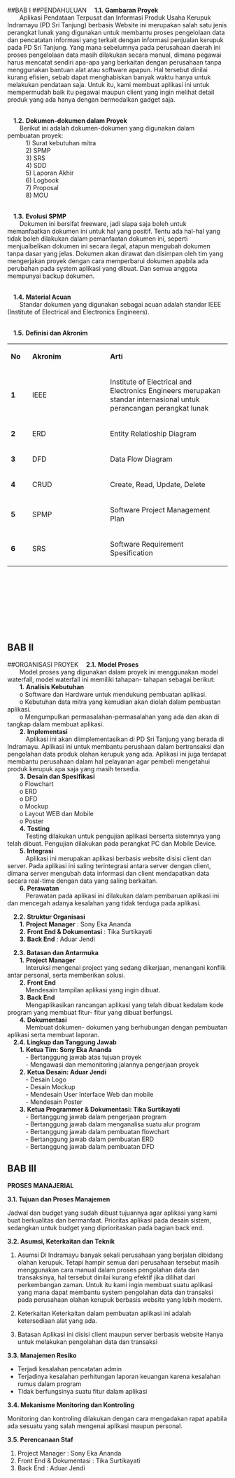 ##BAB I 
##PENDAHULUAN
&emsp;**1.1.**	**Gambaran Proyek**<br>
&emsp;&emsp;Aplikasi Pendataan Terpusat dan Informasi Produk Usaha Kerupuk Indramayu (PD Sri Tanjung) berbasis Website ini merupakan salah satu jenis perangkat lunak yang digunakan untuk membantu proses pengelolaan data dan pencatatan informasi yang terkait dengan informasi penjualan kerupuk pada PD Sri Tanjung. Yang mana sebelumnya pada perusahaan daerah ini proses pengelolaan data masih dilakukan secara manual, dimana pegawai harus mencatat sendiri apa-apa yang berkaitan dengan perusahaan tanpa menggunakan bantuan alat atau software apapun. Hal tersebut dinilai kurang efisien, sebab dapat menghabiskan banyak waktu hanya untuk melakukan pendataan saja. Untuk itu, kami membuat aplikasi ini untuk mempermudah baik itu pegawai maupun client yang ingin melihat detail produk yang ada hanya dengan bermodalkan gadget saja.<br><br>

&emsp;**1.2.**	**Dokumen-dokumen dalam Proyek**<br>
&emsp;&emsp;Berikut ini adalah dokumen-dokumen yang digunakan dalam pembuatan proyek:<br>
&emsp;&emsp;&emsp;1)	Surat kebutuhan mitra<br>
&emsp;&emsp;&emsp;2)	SPMP<br>
&emsp;&emsp;&emsp;3)	SRS<br>
&emsp;&emsp;&emsp;4)	SDD<br>
&emsp;&emsp;&emsp;5)	Laporan Akhir<br>
&emsp;&emsp;&emsp;6)	Logbook<br>
&emsp;&emsp;&emsp;7)	Proposal<br>
&emsp;&emsp;&emsp;8)	MOU<br><br>

&emsp;**1.3.**	**Evolusi SPMP**<br>
&emsp;&emsp;Dokumen ini bersifat freeware, jadi siapa saja boleh untuk memanfaatkan dokumen ini untuk hal yang positif. Tentu ada hal-hal yang tidak boleh dilakukan dalam pemanfaatan dokumen ini, seperti menjualbelikan dokumen ini secara ilegal, atapun mengubah dokumen tanpa dasar yang jelas.
Dokumen akan dirawat dan disimpan oleh tim yang mengerjakan proyek dengan cara memperbarui dokumen apabila ada perubahan pada system aplikasi yang dibuat.  Dan semua anggota mempunyai backup dokumen.<br><br>

&emsp;**1.4.**	**Material Acuan**<br>
&emsp;&emsp;Standar dokumen yang digunakan sebagai acuan adalah standar IEEE (Institute of Electrical and Electronics Engineers).<br><br>

&emsp;**1.5.**	**Definisi dan Akronim**<br>
<table width="557">
<tbody>
<tr>
<td width="37">
<p><strong>No</strong></p>
</td>
<td width="198">
<p><strong>Akronim</strong></p>
</td>
<td width="321">
<p><strong>Arti</strong></p>
</td>
</tr>
<tr>
<td width="37">
<p><strong>1</strong></p>
</td>
<td width="198">
<p>IEEE</p>
</td>
<td width="321">
<p>Institute of Electrical and Electronics Engineers merupakan standar internasional untuk perancangan perangkat lunak</p>
</td>
</tr>
<tr>
<td width="37">
<p><strong>2</strong></p>
</td>
<td width="198">
<p>ERD</p>
</td>
<td width="321">
<p>Entity Relatioship Diagram</p>
</td>
</tr>
<tr>
<td width="37">
<p><strong>3</strong></p>
</td>
<td width="198">
<p>DFD</p>
</td>
<td width="321">
<p>Data Flow Diagram</p>
</td>
</tr>
<tr>
<td width="37">
<p><strong>4</strong></p>
</td>
<td width="198">
<p>CRUD</p>
</td>
<td width="321">
<p>Create, Read, Update, Delete</p>
</td>
</tr>
<tr>
<td width="37">
<p><strong>5</strong></p>
</td>
<td width="198">
<p>SPMP</p>
</td>
<td width="321">
<p>Software Project Management Plan</p>
</td>
</tr>
<tr>
<td width="37">
<p><strong>6</strong></p>
</td>
<td width="198">
<p>SRS</p>
</td>
<td width="321">
<p>Software Requirement Spesification</p>
</td>
</tr>
</tbody>
</table>
<p><strong>&nbsp;</strong></p>
<p><strong>&nbsp;</strong></p>
<p><strong>&nbsp;</strong></p>
<br>
<br>






## BAB II 
##ORGANISASI PROYEK 
&emsp;**2.1.**  **Model Proses** <br>
&emsp;&emsp;Model proses yang digunakan dalam proyek ini menggunakan model waterfall, model waterfall ini memiliki tahapan- tahapan sebagai berikut: <br>
&emsp;&emsp;**1.**	**Analisis Kebutuhan** <br>
&emsp;&emsp;o	Software dan Hardware untuk mendukung pembuatan aplikasi. <br>
&emsp;&emsp;o	Kebutuhan data mitra yang kemudian akan diolah dalam pembuatan aplikasi. <br>
&emsp;&emsp;o	Mengumpulkan permasalahan-permasalahan yang ada dan akan di tangkap dalam membuat aplikasi. <br>
&emsp;&emsp;**2.**	**Implementasi** <br>
&emsp;&emsp;&emsp;Aplikasi ini akan diimplementasikan di PD Sri Tanjung yang berada di Indramayu. Aplikasi ini untuk membantu perushaan dalam bertransaksi dan pengolahan data produk olahan kerupuk yang ada. Aplikasi ini juga terdapat membantu perusahaan dalam hal pelayanan agar pembeli mengetahui produk kerupuk apa saja yang masih tersedia. <br>
&emsp;&emsp;**3.**	**Desain dan Spesifikasi** <br>
&emsp;&emsp;o	Flowchart <br>
&emsp;&emsp;o	ERD <br>
&emsp;&emsp;o	DFD <br>
&emsp;&emsp;o	Mockup <br>
&emsp;&emsp;o	Layout WEB dan Mobile <br>
&emsp;&emsp;o	Poster <br>
&emsp;&emsp;**4.**	**Testing** <br>
&emsp;&emsp;&emsp;Testing dilakukan untuk pengujian aplikasi berserta sistemnya yang telah dibuat. Pengujian dilakukan pada perangkat PC dan Mobile Device. <br>
&emsp;&emsp;**5.**	**Integrasi** <br>
&emsp;&emsp;&emsp;Aplikasi ini merupakan aplikasi berbasis website disisi client dan server. Pada aplikasi ini saling terintegrasi antara server dengan client, dimana server mengubah data informasi dan client mendapatkan data secara real-time dengan data yang saling berkaitan.<br>
&emsp;&emsp;**6.**	**Perawatan** <br>
&emsp;&emsp;&emsp;Perawatan pada aplikasi ini dilakukan dalam pembaruan aplikasi ini dan mencegah adanya kesalahan yang tidak terduga pada aplikasi.<br>

&emsp;**2.2.** **Struktur Organisasi** <br>
&emsp;&emsp;**1.**	**Project Manager**		: Sony Eka Ananda <br>
&emsp;&emsp;**2.**	**Front End & Dokumentasi**	: Tika Surtikayati <br>
&emsp;&emsp;**3.**	**Back End**			: Aduar Jendi <br>

&emsp;**2.3.** **Batasan dan Antarmuka** <br>
&emsp;&emsp;**1.**	**Project Manager** <br>
&emsp;&emsp;&emsp;Interuksi mengenai project yang sedang dikerjaan, menangani konflik antar personal, serta memberikan solusi. <br>
&emsp;&emsp;**2.**	**Front End** <br>
&emsp;&emsp;&emsp;Mendesain tampilan aplikasi yang ingin dibuat. <br>
&emsp;&emsp;**3.**	**Back End** <br>
&emsp;&emsp;&emsp;Mengaplikasikan rancangan aplikasi yang telah dibuat kedalam kode program yang membuat fitur- fitur yang dibuat berfungsi. <br>
&emsp;&emsp;**4.**	**Dokumentasi** <br>
&emsp;&emsp;&emsp;Membuat dokumen- dokumen yang berhubungan dengan pembuatan aplikasi serta membuat laporan. <br>
&emsp;**2.4.** **Lingkup dan Tanggung Jawab** <br>
&emsp;&emsp;**1.**	**Ketua Tim: Sony Eka Ananda** <br>
&emsp;&emsp;&emsp;-	Bertanggung jawab atas tujuan proyek <br>
&emsp;&emsp;&emsp;-	Mengawasi dan memonitoring jalannya pengerjaan proyek <br>
&emsp;&emsp;**2.**	**Ketua Desain: Aduar Jendi** <br>
&emsp;&emsp;&emsp;-	Desain Logo <br>
&emsp;&emsp;&emsp;-	Desain Mockup <br>
&emsp;&emsp;&emsp;-	Mendesain User Interface Web dan mobile <br>
&emsp;&emsp;&emsp;-	Mendesain Poster <br>
&emsp;&emsp;**3.**	**Ketua Programmer & Dokumentasi: Tika Surtikayati** <br>
&emsp;&emsp;&emsp;-	Bertanggung jawab dalam pengerjaan program <br>
&emsp;&emsp;&emsp;-	Bertanggung jawab dalam menganalisa suatu alur program <br>
&emsp;&emsp;&emsp;-	Bertanggung jawab dalam pembuatan flowchart <br>
&emsp;&emsp;&emsp;-	Bertanggung jawab dalam pembuatan ERD <br>
&emsp;&emsp;&emsp;-	Bertanggung jawab dalam pembuatan DFD <br>


## BAB III
**PROSES MANAJERIAL**

**3.1. Tujuan dan Proses Manajemen**

Jadwal dan budget yang sudah dibuat tujuannya agar aplikasi yang kami buat berkualitas dan bermanfaat. Prioritas aplikasi pada desain sistem, sedangkan untuk budget yang diprioritaskan pada bagian back end.

**3.2. Asumsi, Keterkaitan dan Teknik**

1. Asumsi Di Indramayu banyak sekali perusahaan yang berjalan dibidang olahan kerupuk. Tetapi hampir semua dari perusahaan tersebut masih menggunakan cara manual dalam proses pengolahan data dan transaksinya, hal tersebut dinilai kurang efektif jika dilihat dari perkembangan zaman. Untuk itu kami ingin membuat suatu aplikasi yang mana dapat membantu system pengolahan data dan transaksi pada perusahaan olahan kerupuk berbasis website yang lebih modern.

2.	Keterkaitan
Keterkaitan dalam pembuatan aplikasi ini adalah ketersediaan alat yang ada.

3. Batasan Aplikasi ini disisi client maupun server berbasis website
Hanya untuk melakukan pengolahan data dan transaksi

**3.3. Manajemen Resiko**

* Terjadi kesalahan pencatatan admin
* Terjadinya kesalahan perhitungan laporan keuangan karena kesalahan rumus dalam program
* Tidak berfungsinya suatu fitur dalam aplikasi

**3.4. Mekanisme Monitoring dan Kontroling**

Monitoring dan kontroling dilakukan dengan cara mengadakan rapat apabila ada sesuatu yang salah mengenai aplikasi maupun personal.

**3.5. Perencanaan Staf**

1. Project Manager : Sony Eka Ananda
2. Front End & Dokumentasi : Tika Surtikayati
3. Back End : Aduar Jendi
